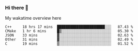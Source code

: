 ### Hi there 👋

<!--
**Jassy930/Jassy930** is a ✨ _special_ ✨ repository because its `README.md` (this file) appears on your GitHub profile.

Here are some ideas to get you started:

- 🔭 I’m currently working on ...
- 🌱 I’m currently learning ...
- 👯 I’m looking to collaborate on ...
- 🤔 I’m looking for help with ...
- 💬 Ask me about ...
- 📫 How to reach me: ...
- 😄 Pronouns: ...
- ⚡ Fun fact: ...
-->

My wakatime overview here
<!--START_SECTION:waka-->
```text
C++     18 hrs 17 mins  ██████████████████████░░░   87.43 % 
CMake   1 hr 6 mins     █▒░░░░░░░░░░░░░░░░░░░░░░░   05.30 % 
JSON    33 mins         ▓░░░░░░░░░░░░░░░░░░░░░░░░   02.63 % 
Other   31 mins         ▓░░░░░░░░░░░░░░░░░░░░░░░░   02.49 % 
C       19 mins         ▒░░░░░░░░░░░░░░░░░░░░░░░░   01.52 % 
```
<!--END_SECTION:waka-->
